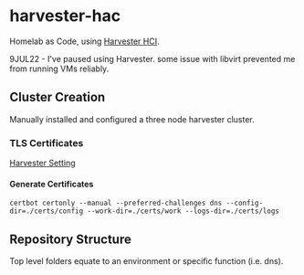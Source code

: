 # harvester-hac

Homelab as Code, using [Harvester HCI](https://docs.harvesterhci.io/v1.0/).

9JUL22 - I've paused using Harvester. some issue with libvirt prevented me from running VMs reliably.

## Cluster Creation

Manually installed and configured a three node harvester cluster.

### TLS Certificates

[Harvester Setting](https://docs.harvesterhci.io/v1.0/settings/settings/#ssl-certificates)

#### Generate Certificates
`certbot certonly --manual --preferred-challenges dns --config-dir=./certs/config --work-dir=./certs/work --logs-dir=./certs/logs
`

## Repository Structure

Top level folders equate to an environment or specific function (i.e. dns).
